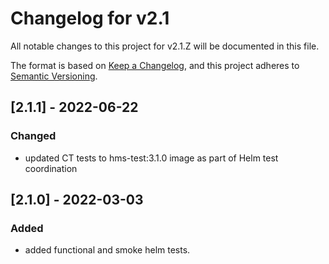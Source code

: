 # Changelog for v2.1

All notable changes to this project for v2.1.Z will be documented in this file.

The format is based on [Keep a Changelog](https://keepachangelog.com/en/1.0.0/),
and this project adheres to [Semantic Versioning](https://semver.org/spec/v2.0.0.html).

## [2.1.1] - 2022-06-22

### Changed

- updated CT tests to hms-test:3.1.0 image as part of Helm test coordination

## [2.1.0] - 2022-03-03

### Added

- added functional and smoke helm tests. 
